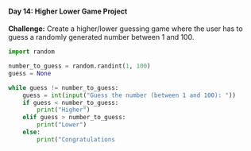 #### Day 14: Higher Lower Game Project
**Challenge:** Create a higher/lower guessing game where the user has to guess a randomly generated number between 1 and 100.

```python
import random

number_to_guess = random.randint(1, 100)
guess = None

while guess != number_to_guess:
    guess = int(input("Guess the number (between 1 and 100): "))
    if guess < number_to_guess:
        print("Higher")
    elif guess > number_to_guess:
        print("Lower")
    else:
        print("Congratulations


